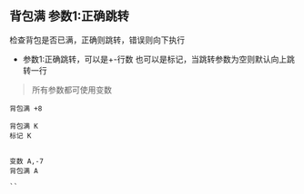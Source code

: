 ## 背包满 参数1:正确跳转
检查背包是否已满，正确则跳转，错误则向下执行

- 参数1:正确跳转，可以是+-行数 也可以是标记，当跳转参数为空则默认向上跳转一行

> 所有参数都可使用变数

```
背包满 +8

背包满 K
标记 K


变数 A,-7
背包满 A

``